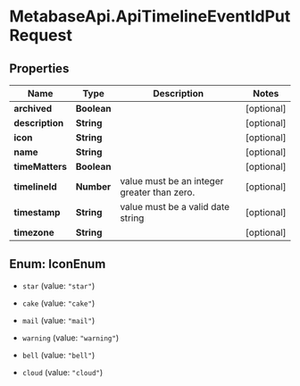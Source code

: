 # MetabaseApi.ApiTimelineEventIdPutRequest

## Properties

Name | Type | Description | Notes
------------ | ------------- | ------------- | -------------
**archived** | **Boolean** |  | [optional] 
**description** | **String** |  | [optional] 
**icon** | **String** |  | [optional] 
**name** | **String** |  | [optional] 
**timeMatters** | **Boolean** |  | [optional] 
**timelineId** | **Number** | value must be an integer greater than zero. | [optional] 
**timestamp** | **String** | value must be a valid date string | [optional] 
**timezone** | **String** |  | [optional] 



## Enum: IconEnum


* `star` (value: `"star"`)

* `cake` (value: `"cake"`)

* `mail` (value: `"mail"`)

* `warning` (value: `"warning"`)

* `bell` (value: `"bell"`)

* `cloud` (value: `"cloud"`)




